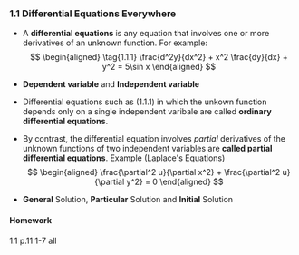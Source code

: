 ### 1.1 Differential Equations Everywhere

+ A **differential equations** is any equation that involves one or more derivatives of an unknown function. For example:
$$
\begin{aligned}
\tag{1.1.1} \frac{d^2y}{dx^2} + x^2 \frac{dy}{dx} + y^2 = 5\sin x
\end{aligned}
$$

+ **Dependent variable** and **Independent variable**
+ Differential equations such as (1.1.1) in which the unkown function depends only on a single independent varibale are called **ordinary differential equations**.
+ By contrast, the differential equation involves _partial_ derivatives of the unknown functions of two independent variables  are **called partial differential equations**. Example (Laplace's Equations)
$$
\begin{aligned}
\frac{\partial^2 u}{\partial x^2} + \frac{\partial^2 u}{\partial y^2} = 0
\end{aligned}
$$
+ **General** Solution, **Particular** Solution and **Initial** Solution

#### Homework
1.1 p.11 1-7 all
